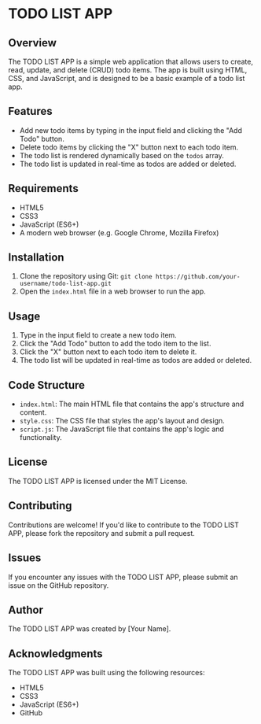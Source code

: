 **TODO LIST APP**
=====================

**Overview**
------------

The TODO LIST APP is a simple web application that allows users to create, read, update, and delete (CRUD) todo items. The app is built using HTML, CSS, and JavaScript, and is designed to be a basic example of a todo list app.

**Features**
------------

* Add new todo items by typing in the input field and clicking the "Add Todo" button.
* Delete todo items by clicking the "X" button next to each todo item.
* The todo list is rendered dynamically based on the `todos` array.
* The todo list is updated in real-time as todos are added or deleted.

**Requirements**
---------------

* HTML5
* CSS3
* JavaScript (ES6+)
* A modern web browser (e.g. Google Chrome, Mozilla Firefox)

**Installation**
------------

1. Clone the repository using Git: `git clone https://github.com/your-username/todo-list-app.git`
2. Open the `index.html` file in a web browser to run the app.

**Usage**
-----

1. Type in the input field to create a new todo item.
2. Click the "Add Todo" button to add the todo item to the list.
3. Click the "X" button next to each todo item to delete it.
4. The todo list will be updated in real-time as todos are added or deleted.

**Code Structure**
-----------------

* `index.html`: The main HTML file that contains the app's structure and content.
* `style.css`: The CSS file that styles the app's layout and design.
* `script.js`: The JavaScript file that contains the app's logic and functionality.

**License**
-------

The TODO LIST APP is licensed under the MIT License.

**Contributing**
------------

Contributions are welcome! If you'd like to contribute to the TODO LIST APP, please fork the repository and submit a pull request.

**Issues**
------

If you encounter any issues with the TODO LIST APP, please submit an issue on the GitHub repository.

**Author**
------

The TODO LIST APP was created by [Your Name].

**Acknowledgments**
----------------

The TODO LIST APP was built using the following resources:

* HTML5
* CSS3
* JavaScript (ES6+)
* GitHub

